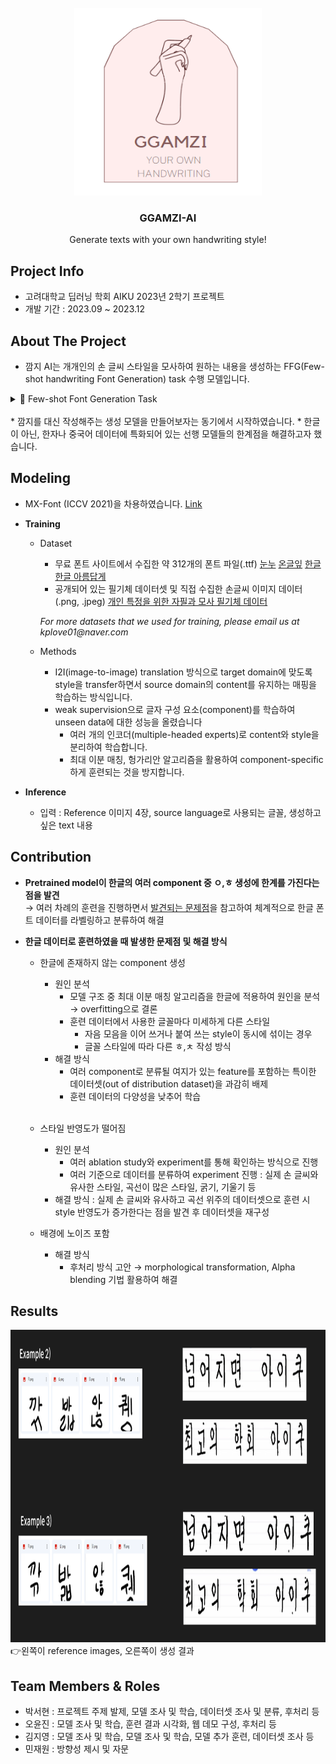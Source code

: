 <br />
<div align="center">
  <a href="https://github.com/AIKU-Official/aiku-23-2-project-ggamzi">
    <img src="project_logo/logo.png" alt="Logo" width="300" height="300">
  </a>

  <h3 align="center">GGAMZI-AI</h3>

  <p align="center">
    Generate texts with your own handwriting style!
    <!--<br />
    <a href="https://github.com/othneildrew/Best-README-Template">View Demo</a>
    ·
    <a href="https://github.com/othneildrew/Best-README-Template/issues">Report Bug</a>
    ·
    <a href="https://github.com/othneildrew/Best-README-Template/issues">Request Feature</a>-->
  </p>
</div>

## Project Info
* 고려대학교 딥러닝 학회 AIKU 2023년 2학기 프로젝트
* 개발 기간 : 2023.09 ~ 2023.12

## About The Project
* 깜지 AI는 개개인의 손 글씨 스타일을 모사하여 원하는 내용을 생성하는 FFG(Few-shot handwriting Font Generation) task 수행 모델입니다.

<details>
  <summary>📌 Few-shot Font Generation Task </summary>
  <ol>
    추가적인 fine tuning 없이, 적은 개수의 글자 모양(glyph)만으로 새로운 폰트를 생성해내는 task로, 글자 모양(content)의 global한 특징과 reference style의 local한 특징을 유지하는 것이 핵심입니다.
  </ol>
</details>
<br />
* 깜지를 대신 작성해주는 생성 모델을 만들어보자는 동기에서 시작하였습니다.
* 한글이 아닌, 한자나 중국어 데이터에 특화되어 있는 선행 모델들의 한계점을 해결하고자 했습니다.

## Modeling
* MX-Font (ICCV 2021)을 차용하였습니다. <a href="https://github.com/clovaai/mxfont">Link</a>

* **Training**
  * Dataset
    - 무료 폰트 사이트에서 수집한 약 312개의 폰트 파일(.ttf) <a href="https://noonnu.cc/#google_vignette">눈누</a>   <a href="https://www.ownglyph.com/notice">온글잎</a>   <a href="https://hangeul.naver.com/">한글한글 아름답게</a>
    - 공개되어 있는 필기체 데이터셋 및 직접 수집한 손글씨 이미지 데이터 (.png, .jpeg)   <a href="https://www.aihub.or.kr/aihubdata/data/view.do?currMenu=115&topMenu=100&aihubDataSe=realm&dataSetSn=71307">개인 특정을 위한 자필과 모사 필기체 데이터</a>
    
    _For more datasets that we used for training, please email us at kplove01@naver.com_

  * Methods
    - I2I(image-to-image) translation 방식으로 target domain에 맞도록 style을 transfer하면서 source domain의 content를 유지하는 매핑을 학습하는 방식입니다.
    - weak supervision으로 글자 구성 요소(component)를 학습하여 unseen data에 대한 성능을 올렸습니다
      - 여러 개의 인코더(multiple-headed experts)로 content와 style을 분리하여 학습합니다.
      - 최대 이분 매칭, 헝가리안 알고리즘을 활용하여 component-specific하게 훈련되는 것을 방지합니다.
    
* **Inference**
  * 입력 : Reference 이미지 4장, source language로 사용되는 글꼴, 생성하고 싶은 text 내용
 
## Contribution
 * **Pretrained model이 한글의 여러 component 중 ㅇ,ㅎ 생성에 한계를 가진다는 점을 발견**
   <br />
   → 여러 차례의 훈련을 진행하면서 <a href="#problem-with-training">발견되는 문제점</a>을 참고하여 체계적으로 한글 폰트 데이터를 라벨링하고 분류하여 해결
   <a name="problem-with-training"></a>
   
 * **한글 데이터로 훈련하였을 때 발생한 문제점 및 해결 방식**
   <br />
   - 한글에 존재하지 않는 component 생성
     - 원인 분석
       - 모델 구조 중 최대 이분 매칭 알고리즘을 한글에 적용하여 원인을 분석 → overfitting으로 결론
       - 훈련 데이터에서 사용한 글꼴마다 미세하게  다른 스타일
         - 자음 모음을 이어 쓰거나 붙여 쓰는 style이 동시에 섞이는 경우
         - 글꼴 스타일에 따라 다른 ㅎ,ㅊ 작성 방식
     - 해결 방식 
       - 여러 component로 분류될 여지가 있는 feature를 포함하는 특이한 데이터셋(out of distribution dataset)을 과감히 배제
       - 훈련 데이터의 다양성을 낮추어 학습
     <br />
    - 스타일 반영도가 떨어짐
      - 원인 분석
        - 여러 ablation study와 experiment를 통해 확인하는 방식으로 진행
        - 여러 기준으로 데이터를 분류하여 experiment 진행 : 실제 손 글씨와 유사한 스타일, 곡선이 많은 스타일, 굵기, 기울기 등
      - 해결 방식 : 실제 손 글씨와 유사하고 곡선 위주의 데이터셋으로 훈련 시 style 반영도가 증가한다는 점을 발견 후 데이터셋을 재구성
       
     - 배경에 노이즈 포함
       - 해결 방식
         - 후처리 방식 고안 → morphological transformation, Alpha blending 기법 활용하여 해결

## Results
<div align="center">
    <img src="images/result.png" alt="Result" width="1000" height="500">
</div>
👉왼쪽이 reference images, 오른쪽이 생성 결과

## Team Members & Roles
- 박서현 : 프로젝트 주제 발제, 모델 조사 및 학습, 데이터셋 조사 및 분류,  후처리 등
- 오윤진 : 모델 조사 및 학습, 훈련 결과 시각화, 웹 데모 구성, 후처리 등
- 김지영 : 모델 조사 및 학습, 모델 조사 및 학습, 모델 추가 훈련, 데이터셋 조사 등
- 민재원 : 방향성 제시 및 자문



      


